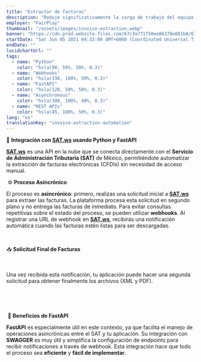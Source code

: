 ```yaml
---
title: "Extractor de facturas"
description: "Reduje significativamente la carga de trabajo del equipo de finanzas"
employer: "FairPlay"
thumbnail: "/assets/images/invoice-extraction.webp"
banner: "https://cdn.prod.website-files.com/67c3a771f50ee86278e081b8/67cbf293d19d256af5e0dccd_67cbd68c8ae8762187bf946d_photo-1551288049-bebda4e38f71.jpeg"
startDate: "Sat Jun 05 2021 04:33:00 GMT+0000 (Coordinated Universal Time)"
endDate: ""
lucidchartUrl: ""
tags:
  - name: "Python"
    color: "hsla(90, 50%, 50%, 0.3)"
  - name: "Webhooks"
    color: "hsla(330, 100%, 50%, 0.3)"
  - name: "FastAPI"
    color: "hsla(120, 50%, 50%, 0.3)"
  - name: "Asynchronous"
    color: "hsla(300, 100%, 40%, 0.3)"
  - name: "REST APIs"
    color: "hsla(45, 100%, 50%, 0.3)"
lang: "es"
translationKey: "invoice-extraction-automation"
---
```


🔗 **Integración con **[**SAT.ws**]()** usando Python y FastAPI**
‍

[**SAT.ws**]() es una API en la nube que se conecta directamente con el **Servicio de Administración Tributaria (SAT)** de México, permitiéndote automatizar la extracción de facturas electrónicas (CFDIs) sin necesidad de acceso manual.

‍
⚙️ **Proceso Asincrónico**
‍

El proceso es **asincrónico**: primero, realizas una solicitud inicial a [**SAT.ws**]() para extraer las facturas. La plataforma procesa esta solicitud en segundo plano y no entrega las facturas de inmediato. Para evitar consultas repetitivas sobre el estado del proceso, se pueden utilizar **webhooks**. Al registrar una URL de webhook en [**SAT.ws**](), recibirás una notificación automática cuando las facturas estén listas para ser descargadas.

‍

📥 **Solicitud Final de Facturas**

‍

Una vez recibida esta notificación, tu aplicación puede hacer una segunda solicitud para obtener finalmente los archivos (XML y PDF).

‍

‍

‍
🚀 **Beneficios de FastAPI**
‍

**FastAPI** es especialmente útil en este contexto, ya que facilita el manejo de operaciones asincrónicas entre el SAT y tu aplicación. Su integración con **SWAGGER** es muy útil y simplifica la configuración de endpoints para recibir notificaciones a través de webhook. Esta integración hace que todo el proceso sea **eficiente** y **fácil de implementar**.

‍

‍
